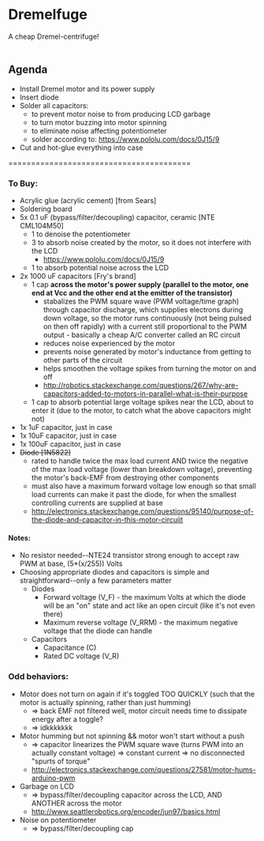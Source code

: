 Dremelfuge
========================================
A cheap Dremel-centrifuge!
<br>
<br>

## Agenda
- Install Dremel motor and its power supply
- Insert diode
- Solder all capacitors:
  - to prevent motor noise to from producing LCD garbage
  - to turn motor buzzing into motor spinning
  - to eliminate noise affecting potentiometer
  - solder according to: https://www.pololu.com/docs/0J15/9
- Cut and hot-glue everything into case

========================================
### To Buy:
- Acrylic glue (acrylic cement) [from Sears]
- Soldering board
- 5x 0.1 uF (bypass/filter/decoupling) capacitor, ceramic [NTE CML104M50]
  - 1 to denoise the potentiometer
  - 3 to absorb noise created by the motor, so it does not interfere with the LCD
    - https://www.pololu.com/docs/0J15/9
  - 1 to absorb potential noise across the LCD
- 2x 1000 uF capacitors [Fry's brand]
  - 1 cap **across the motor's power supply (parallel to the motor, one end at Vcc and the other end at the emitter of the transistor)**
    - stabalizes the PWM square wave (PWM voltage/time graph) through capacitor discharge, which supplies electrons during down voltage, so the motor runs continuously (not being pulsed on then off rapidly) with a current still proportional to the PWM output - basically a cheap A/C converter called an RC circuit
    - reduces noise experienced by the motor
    - prevents noise generated by motor's inductance from getting to other parts of the circuit
    - helps smoothen the voltage spikes from turning the motor on and off
    - http://robotics.stackexchange.com/questions/267/why-are-capacitors-added-to-motors-in-parallel-what-is-their-purpose
  - 1 cap to absorb potential large voltage spikes near the LCD, about to enter it (due to the motor, to catch what the above capacitors might not)
- 1x 1uF capacitor, just in case
- 1x 10uF capacitor, just in case
- 1x 100uF capacitor, just in case  
- ~~Diode [1N5822]~~
  - rated to handle twice the max load current AND twice the negative of the max load voltage (lower than breakdown voltage), preventing the motor's back-EMF from destroying other components
  - must also have a maximum forward voltage low enough so that small load currents can make it past the diode, for when the smallest controlling currents are supplied at base
  - http://electronics.stackexchange.com/questions/95140/purpose-of-the-diode-and-capacitor-in-this-motor-circuiit

#### Notes:
- No resistor needed--NTE24 transistor strong enough to accept raw PWM at base, (5*(x/255)) Volts
- Choosing appropriate diodes and capacitors is simple and straightforward--only a few parameters matter
  - Diodes
    - Forward voltage (V_F) - the maximum Volts at which the diode will be an "on" state and act like an open circuit (like it's not even there)
    - Maximum reverse voltage (V_RRM) - the maximum negative voltage that the diode can handle
  - Capacitors
    - Capacitance (C)
    - Rated DC voltage (V_R)

### Odd behaviors:
- Motor does not turn on again if it's toggled TOO QUICKLY (such that the motor is actually spinning, rather than just humming)
  - => back EMF not filtered well, motor circuit needs time to dissipate energy after a toggle?
  - => idkkkkkkk
- Motor humming but not spinning && motor won't start without a push
  - => capacitor linearizes the PWM square wave (turns PWM into an actually constant voltage) => constant current => no disconnected "spurts of torque"
  - http://electronics.stackexchange.com/questions/27581/motor-hums-arduino-pwm
- Garbage on LCD
  - => bypass/filter/decoupling capacitor across the LCD, AND ANOTHER across the motor
  - http://www.seattlerobotics.org/encoder/jun97/basics.html
- Noise on potentiometer
  - => bypass/filter/decoupling cap